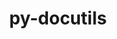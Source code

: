 ---
title: "py-docutils"
layout: cache
categories: [package, develop]
meta: {"versions": ["0.18.1", "0.19", "0.20.1"], "compilers": ["gcc@=11.1.0", "gcc@=11.3.0", "gcc@=7.3.1", "gcc@=7.5.0"], "oss": ["amzn2", "ubuntu18.04", "ubuntu20.04", "ubuntu22.04"], "platforms": ["linux"], "targets": ["aarch64", "ivybridge", "neoverse_n1", "ppc64le", "x86_64", "x86_64_v3"], "stacks": ["aws-ahug", "aws-ahug-aarch64", "aws-isc", "aws-isc-aarch64", "e4s", "e4s-power", "ml-linux-x86_64-cuda", "radiuss", "root"], "num_specs": 118, "num_specs_by_stack": {"root": 118, "aws-ahug-aarch64": 36, "aws-isc-aarch64": 18, "aws-isc": 3, "aws-ahug": 6, "radiuss": 42, "e4s-power": 6, "e4s": 5, "ml-linux-x86_64-cuda": 10}}
spec_details: [{"hash": "werrpww7xjz7f4pwjyorvccsunhhaeaf", "compiler": "gcc@=7.3.1", "versions": ["0.20.1"], "os": "amzn2", "platform": "linux", "target": "aarch64", "variants": ["build_system=python_pip"], "stacks": ["root", "aws-ahug-aarch64", "aws-isc-aarch64"], "size": "-", "tarball": "https://binaries.spack.io/develop/build_cache/linux-amzn2-aarch64/gcc-7.3.1/py-docutils-0.20.1/linux-amzn2-aarch64-gcc-7.3.1-py-docutils-0.20.1-werrpww7xjz7f4pwjyorvccsunhhaeaf.spack"}, {"hash": "kalilisspnswq6tsycp5dyhnhtjf2if6", "compiler": "gcc@=7.3.1", "versions": ["0.19"], "os": "amzn2", "platform": "linux", "target": "aarch64", "variants": ["build_system=python_pip"], "stacks": ["root", "aws-ahug-aarch64", "aws-isc-aarch64"], "size": "-", "tarball": "https://binaries.spack.io/develop/build_cache/linux-amzn2-aarch64/gcc-7.3.1/py-docutils-0.19/linux-amzn2-aarch64-gcc-7.3.1-py-docutils-0.19-kalilisspnswq6tsycp5dyhnhtjf2if6.spack"}, {"hash": "eii6oqey7aatoywe5hdxx4xvenvh3ryw", "compiler": "gcc@=7.3.1", "versions": ["0.19"], "os": "amzn2", "platform": "linux", "target": "aarch64", "variants": ["build_system=python_pip"], "stacks": ["root", "aws-ahug-aarch64", "aws-isc-aarch64"], "size": "-", "tarball": "https://binaries.spack.io/develop/build_cache/linux-amzn2-aarch64/gcc-7.3.1/py-docutils-0.19/linux-amzn2-aarch64-gcc-7.3.1-py-docutils-0.19-eii6oqey7aatoywe5hdxx4xvenvh3ryw.spack"}, {"hash": "xcdgj3dgjefeytksngvcgbaekr24sdqu", "compiler": "gcc@=7.3.1", "versions": ["0.19"], "os": "amzn2", "platform": "linux", "target": "aarch64", "variants": ["build_system=python_pip"], "stacks": ["root", "aws-ahug-aarch64", "aws-isc-aarch64"], "size": "-", "tarball": "https://binaries.spack.io/develop/build_cache/linux-amzn2-aarch64/gcc-7.3.1/py-docutils-0.19/linux-amzn2-aarch64-gcc-7.3.1-py-docutils-0.19-xcdgj3dgjefeytksngvcgbaekr24sdqu.spack"}, {"hash": "sdj342u7xj2o5u55u4hkwdbghmkv45cn", "compiler": "gcc@=7.3.1", "versions": ["0.19"], "os": "amzn2", "platform": "linux", "target": "aarch64", "variants": ["build_system=python_pip"], "stacks": ["root", "aws-ahug-aarch64", "aws-isc-aarch64"], "size": "-", "tarball": "https://binaries.spack.io/develop/build_cache/linux-amzn2-aarch64/gcc-7.3.1/py-docutils-0.19/linux-amzn2-aarch64-gcc-7.3.1-py-docutils-0.19-sdj342u7xj2o5u55u4hkwdbghmkv45cn.spack"}, {"hash": "ld2vkpqiseyiydpaxltfmnw4s4eg7m6j", "compiler": "gcc@=7.3.1", "versions": ["0.19"], "os": "amzn2", "platform": "linux", "target": "aarch64", "variants": ["build_system=python_pip"], "stacks": ["root", "aws-ahug-aarch64", "aws-isc-aarch64"], "size": "-", "tarball": "https://binaries.spack.io/develop/build_cache/linux-amzn2-aarch64/gcc-7.3.1/py-docutils-0.19/linux-amzn2-aarch64-gcc-7.3.1-py-docutils-0.19-ld2vkpqiseyiydpaxltfmnw4s4eg7m6j.spack"}, {"hash": "jchhlkpwfx5vy6x76cmmjp4rrotqfrh6", "compiler": "gcc@=7.3.1", "versions": ["0.19"], "os": "amzn2", "platform": "linux", "target": "aarch64", "variants": ["build_system=python_pip"], "stacks": ["root", "aws-ahug-aarch64", "aws-isc-aarch64"], "size": "-", "tarball": "https://binaries.spack.io/develop/build_cache/linux-amzn2-aarch64/gcc-7.3.1/py-docutils-0.19/linux-amzn2-aarch64-gcc-7.3.1-py-docutils-0.19-jchhlkpwfx5vy6x76cmmjp4rrotqfrh6.spack"}, {"hash": "lwukdbukgzu62mgk4y2aychhivlu4iih", "compiler": "gcc@=7.3.1", "versions": ["0.19"], "os": "amzn2", "platform": "linux", "target": "aarch64", "variants": ["build_system=python_pip"], "stacks": ["root", "aws-ahug-aarch64", "aws-isc-aarch64"], "size": "-", "tarball": "https://binaries.spack.io/develop/build_cache/linux-amzn2-aarch64/gcc-7.3.1/py-docutils-0.19/linux-amzn2-aarch64-gcc-7.3.1-py-docutils-0.19-lwukdbukgzu62mgk4y2aychhivlu4iih.spack"}, {"hash": "tkmcjn57c2i3wfqgxnili2262anqpbad", "compiler": "gcc@=7.3.1", "versions": ["0.20.1"], "os": "amzn2", "platform": "linux", "target": "aarch64", "variants": ["build_system=python_pip"], "stacks": ["root", "aws-isc-aarch64"], "size": "-", "tarball": "https://binaries.spack.io/develop/build_cache/linux-amzn2-aarch64/gcc-7.3.1/py-docutils-0.20.1/linux-amzn2-aarch64-gcc-7.3.1-py-docutils-0.20.1-tkmcjn57c2i3wfqgxnili2262anqpbad.spack"}, {"hash": "zpysnqougu4xua23x6pojkvqpsxsnyo6", "compiler": "gcc@=7.3.1", "versions": ["0.20.1"], "os": "amzn2", "platform": "linux", "target": "aarch64", "variants": ["build_system=python_pip"], "stacks": ["root", "aws-ahug-aarch64"], "size": "-", "tarball": "https://binaries.spack.io/develop/build_cache/linux-amzn2-aarch64/gcc-7.3.1/py-docutils-0.20.1/linux-amzn2-aarch64-gcc-7.3.1-py-docutils-0.20.1-zpysnqougu4xua23x6pojkvqpsxsnyo6.spack"}, {"hash": "bs2lj3ci6u2526lr3p5qjri7ei37hcer", "compiler": "gcc@=7.3.1", "versions": ["0.19"], "os": "amzn2", "platform": "linux", "target": "aarch64", "variants": ["build_system=python_pip"], "stacks": ["root", "aws-ahug-aarch64"], "size": "-", "tarball": "https://binaries.spack.io/develop/build_cache/linux-amzn2-aarch64/gcc-7.3.1/py-docutils-0.19/linux-amzn2-aarch64-gcc-7.3.1-py-docutils-0.19-bs2lj3ci6u2526lr3p5qjri7ei37hcer.spack"}, {"hash": "ytrltvtznuu35upmigwsstwlalqclys7", "compiler": "gcc@=7.3.1", "versions": ["0.19"], "os": "amzn2", "platform": "linux", "target": "aarch64", "variants": ["build_system=python_pip"], "stacks": ["root", "aws-ahug-aarch64"], "size": "-", "tarball": "https://binaries.spack.io/develop/build_cache/linux-amzn2-aarch64/gcc-7.3.1/py-docutils-0.19/linux-amzn2-aarch64-gcc-7.3.1-py-docutils-0.19-ytrltvtznuu35upmigwsstwlalqclys7.spack"}, {"hash": "tv5jzkhboqizaw35xjebgl7karzflzuz", "compiler": "gcc@=7.3.1", "versions": ["0.19"], "os": "amzn2", "platform": "linux", "target": "aarch64", "variants": ["build_system=python_pip"], "stacks": ["root", "aws-ahug-aarch64"], "size": "-", "tarball": "https://binaries.spack.io/develop/build_cache/linux-amzn2-aarch64/gcc-7.3.1/py-docutils-0.19/linux-amzn2-aarch64-gcc-7.3.1-py-docutils-0.19-tv5jzkhboqizaw35xjebgl7karzflzuz.spack"}, {"hash": "rc4ofxzspqk5kbrwhtjhddg7vfl3rb6z", "compiler": "gcc@=7.3.1", "versions": ["0.19"], "os": "amzn2", "platform": "linux", "target": "aarch64", "variants": ["build_system=python_pip"], "stacks": ["root", "aws-ahug-aarch64"], "size": "-", "tarball": "https://binaries.spack.io/develop/build_cache/linux-amzn2-aarch64/gcc-7.3.1/py-docutils-0.19/linux-amzn2-aarch64-gcc-7.3.1-py-docutils-0.19-rc4ofxzspqk5kbrwhtjhddg7vfl3rb6z.spack"}, {"hash": "2dhhudnuq4rg6q7vo7b5yaagrmz4amxx", "compiler": "gcc@=7.3.1", "versions": ["0.19"], "os": "amzn2", "platform": "linux", "target": "aarch64", "variants": ["build_system=python_pip"], "stacks": ["root", "aws-ahug-aarch64"], "size": "-", "tarball": "https://binaries.spack.io/develop/build_cache/linux-amzn2-aarch64/gcc-7.3.1/py-docutils-0.19/linux-amzn2-aarch64-gcc-7.3.1-py-docutils-0.19-2dhhudnuq4rg6q7vo7b5yaagrmz4amxx.spack"}, {"hash": "lbvhc45mw3nnu4ayjxbnxdprqj5fzmow", "compiler": "gcc@=7.3.1", "versions": ["0.19"], "os": "amzn2", "platform": "linux", "target": "aarch64", "variants": ["build_system=python_pip"], "stacks": ["root", "aws-ahug-aarch64"], "size": "-", "tarball": "https://binaries.spack.io/develop/build_cache/linux-amzn2-aarch64/gcc-7.3.1/py-docutils-0.19/linux-amzn2-aarch64-gcc-7.3.1-py-docutils-0.19-lbvhc45mw3nnu4ayjxbnxdprqj5fzmow.spack"}, {"hash": "f5va2nmffmy3qhxu2k3324oj6fo5tkp4", "compiler": "gcc@=7.3.1", "versions": ["0.19"], "os": "amzn2", "platform": "linux", "target": "aarch64", "variants": ["build_system=python_pip"], "stacks": ["root", "aws-ahug-aarch64"], "size": "-", "tarball": "https://binaries.spack.io/develop/build_cache/linux-amzn2-aarch64/gcc-7.3.1/py-docutils-0.19/linux-amzn2-aarch64-gcc-7.3.1-py-docutils-0.19-f5va2nmffmy3qhxu2k3324oj6fo5tkp4.spack"}, {"hash": "b3bzeag4bpmblj4qm4wgh2pmlmhmimf5", "compiler": "gcc@=7.3.1", "versions": ["0.19"], "os": "amzn2", "platform": "linux", "target": "aarch64", "variants": ["build_system=python_pip"], "stacks": ["root", "aws-ahug-aarch64"], "size": "-", "tarball": "https://binaries.spack.io/develop/build_cache/linux-amzn2-aarch64/gcc-7.3.1/py-docutils-0.19/linux-amzn2-aarch64-gcc-7.3.1-py-docutils-0.19-b3bzeag4bpmblj4qm4wgh2pmlmhmimf5.spack"}, {"hash": "2f2gv25nu5lzt6yunczsn66exndhkcxo", "compiler": "gcc@=7.3.1", "versions": ["0.20.1"], "os": "amzn2", "platform": "linux", "target": "aarch64", "variants": ["build_system=python_pip"], "stacks": ["root", "aws-ahug-aarch64"], "size": "-", "tarball": "https://binaries.spack.io/develop/build_cache/linux-amzn2-aarch64/gcc-7.3.1/py-docutils-0.20.1/linux-amzn2-aarch64-gcc-7.3.1-py-docutils-0.20.1-2f2gv25nu5lzt6yunczsn66exndhkcxo.spack"}, {"hash": "hqug5tsrqanbw2kcqguhenn4yg3q5aqb", "compiler": "gcc@=7.3.1", "versions": ["0.19"], "os": "amzn2", "platform": "linux", "target": "ivybridge", "variants": ["build_system=python_pip"], "stacks": ["root"], "size": "-", "tarball": "https://binaries.spack.io/develop/build_cache/linux-amzn2-ivybridge/gcc-7.3.1/py-docutils-0.19/linux-amzn2-ivybridge-gcc-7.3.1-py-docutils-0.19-hqug5tsrqanbw2kcqguhenn4yg3q5aqb.spack"}, {"hash": "7yic2grqt2ukbtk2qgls3q4xrhkn5vu4", "compiler": "gcc@=7.3.1", "versions": ["0.19"], "os": "amzn2", "platform": "linux", "target": "ivybridge", "variants": ["build_system=python_pip"], "stacks": ["root"], "size": "-", "tarball": "https://binaries.spack.io/develop/build_cache/linux-amzn2-ivybridge/gcc-7.3.1/py-docutils-0.19/linux-amzn2-ivybridge-gcc-7.3.1-py-docutils-0.19-7yic2grqt2ukbtk2qgls3q4xrhkn5vu4.spack"}, {"hash": "bqs73n4kzdtiwvykauylnn55r26m6dxs", "compiler": "gcc@=7.3.1", "versions": ["0.19"], "os": "amzn2", "platform": "linux", "target": "ivybridge", "variants": ["build_system=python_pip"], "stacks": ["root"], "size": "-", "tarball": "https://binaries.spack.io/develop/build_cache/linux-amzn2-ivybridge/gcc-7.3.1/py-docutils-0.19/linux-amzn2-ivybridge-gcc-7.3.1-py-docutils-0.19-bqs73n4kzdtiwvykauylnn55r26m6dxs.spack"}, {"hash": "gj4um4uohgnweenenxyiwaxeaucp6aqg", "compiler": "gcc@=7.3.1", "versions": ["0.19"], "os": "amzn2", "platform": "linux", "target": "ivybridge", "variants": ["build_system=python_pip"], "stacks": ["root"], "size": "-", "tarball": "https://binaries.spack.io/develop/build_cache/linux-amzn2-ivybridge/gcc-7.3.1/py-docutils-0.19/linux-amzn2-ivybridge-gcc-7.3.1-py-docutils-0.19-gj4um4uohgnweenenxyiwaxeaucp6aqg.spack"}, {"hash": "qtzk47ro2xop42be4wx6o2e7lqew5pbt", "compiler": "gcc@=7.3.1", "versions": ["0.19"], "os": "amzn2", "platform": "linux", "target": "ivybridge", "variants": ["build_system=python_pip"], "stacks": ["root"], "size": "-", "tarball": "https://binaries.spack.io/develop/build_cache/linux-amzn2-ivybridge/gcc-7.3.1/py-docutils-0.19/linux-amzn2-ivybridge-gcc-7.3.1-py-docutils-0.19-qtzk47ro2xop42be4wx6o2e7lqew5pbt.spack"}, {"hash": "wp47pyg774hqvj6nwrx6enyai4ne4n4d", "compiler": "gcc@=7.3.1", "versions": ["0.20.1"], "os": "amzn2", "platform": "linux", "target": "neoverse_n1", "variants": ["build_system=python_pip"], "stacks": ["root", "aws-ahug-aarch64", "aws-isc-aarch64"], "size": "-", "tarball": "https://binaries.spack.io/develop/build_cache/linux-amzn2-neoverse_n1/gcc-7.3.1/py-docutils-0.20.1/linux-amzn2-neoverse_n1-gcc-7.3.1-py-docutils-0.20.1-wp47pyg774hqvj6nwrx6enyai4ne4n4d.spack"}, {"hash": "7kvyxwivtmeuietxxsg3axkrsbmmimmy", "compiler": "gcc@=7.3.1", "versions": ["0.19"], "os": "amzn2", "platform": "linux", "target": "neoverse_n1", "variants": ["build_system=python_pip"], "stacks": ["root", "aws-ahug-aarch64", "aws-isc-aarch64"], "size": "-", "tarball": "https://binaries.spack.io/develop/build_cache/linux-amzn2-neoverse_n1/gcc-7.3.1/py-docutils-0.19/linux-amzn2-neoverse_n1-gcc-7.3.1-py-docutils-0.19-7kvyxwivtmeuietxxsg3axkrsbmmimmy.spack"}, {"hash": "luitxmfyyyckz672c2i6w2bd4fciuuxs", "compiler": "gcc@=7.3.1", "versions": ["0.19"], "os": "amzn2", "platform": "linux", "target": "neoverse_n1", "variants": ["build_system=python_pip"], "stacks": ["root", "aws-ahug-aarch64", "aws-isc-aarch64"], "size": "-", "tarball": "https://binaries.spack.io/develop/build_cache/linux-amzn2-neoverse_n1/gcc-7.3.1/py-docutils-0.19/linux-amzn2-neoverse_n1-gcc-7.3.1-py-docutils-0.19-luitxmfyyyckz672c2i6w2bd4fciuuxs.spack"}, {"hash": "5oicgyjy2kye2gdzisyaczzqonom5fkv", "compiler": "gcc@=7.3.1", "versions": ["0.19"], "os": "amzn2", "platform": "linux", "target": "neoverse_n1", "variants": ["build_system=python_pip"], "stacks": ["root", "aws-ahug-aarch64", "aws-isc-aarch64"], "size": "-", "tarball": "https://binaries.spack.io/develop/build_cache/linux-amzn2-neoverse_n1/gcc-7.3.1/py-docutils-0.19/linux-amzn2-neoverse_n1-gcc-7.3.1-py-docutils-0.19-5oicgyjy2kye2gdzisyaczzqonom5fkv.spack"}, {"hash": "cq4uruyhxirxaro2bj3kexmrhdw3qejs", "compiler": "gcc@=7.3.1", "versions": ["0.19"], "os": "amzn2", "platform": "linux", "target": "neoverse_n1", "variants": ["build_system=python_pip"], "stacks": ["root", "aws-ahug-aarch64", "aws-isc-aarch64"], "size": "-", "tarball": "https://binaries.spack.io/develop/build_cache/linux-amzn2-neoverse_n1/gcc-7.3.1/py-docutils-0.19/linux-amzn2-neoverse_n1-gcc-7.3.1-py-docutils-0.19-cq4uruyhxirxaro2bj3kexmrhdw3qejs.spack"}, {"hash": "ri7ejsjmfd633vge26sqbnjcwmbh7jnl", "compiler": "gcc@=7.3.1", "versions": ["0.19"], "os": "amzn2", "platform": "linux", "target": "neoverse_n1", "variants": ["build_system=python_pip"], "stacks": ["root", "aws-ahug-aarch64", "aws-isc-aarch64"], "size": "-", "tarball": "https://binaries.spack.io/develop/build_cache/linux-amzn2-neoverse_n1/gcc-7.3.1/py-docutils-0.19/linux-amzn2-neoverse_n1-gcc-7.3.1-py-docutils-0.19-ri7ejsjmfd633vge26sqbnjcwmbh7jnl.spack"}, {"hash": "6t3bpsjtfmkma6toihf42qmemlaxoxld", "compiler": "gcc@=7.3.1", "versions": ["0.19"], "os": "amzn2", "platform": "linux", "target": "neoverse_n1", "variants": ["build_system=python_pip"], "stacks": ["root", "aws-ahug-aarch64", "aws-isc-aarch64"], "size": "-", "tarball": "https://binaries.spack.io/develop/build_cache/linux-amzn2-neoverse_n1/gcc-7.3.1/py-docutils-0.19/linux-amzn2-neoverse_n1-gcc-7.3.1-py-docutils-0.19-6t3bpsjtfmkma6toihf42qmemlaxoxld.spack"}, {"hash": "gfd5o74j236y5hddow3nvlfxzedylfma", "compiler": "gcc@=7.3.1", "versions": ["0.19"], "os": "amzn2", "platform": "linux", "target": "neoverse_n1", "variants": ["build_system=python_pip"], "stacks": ["root", "aws-ahug-aarch64", "aws-isc-aarch64"], "size": "-", "tarball": "https://binaries.spack.io/develop/build_cache/linux-amzn2-neoverse_n1/gcc-7.3.1/py-docutils-0.19/linux-amzn2-neoverse_n1-gcc-7.3.1-py-docutils-0.19-gfd5o74j236y5hddow3nvlfxzedylfma.spack"}, {"hash": "p4lbpl7gf566uq7ecvtbhjkaaocpzwtt", "compiler": "gcc@=7.3.1", "versions": ["0.20.1"], "os": "amzn2", "platform": "linux", "target": "neoverse_n1", "variants": ["build_system=python_pip"], "stacks": ["root", "aws-isc-aarch64"], "size": "-", "tarball": "https://binaries.spack.io/develop/build_cache/linux-amzn2-neoverse_n1/gcc-7.3.1/py-docutils-0.20.1/linux-amzn2-neoverse_n1-gcc-7.3.1-py-docutils-0.20.1-p4lbpl7gf566uq7ecvtbhjkaaocpzwtt.spack"}, {"hash": "zpahnb6ppakodux3p77whbuiw5yqoqz5", "compiler": "gcc@=7.3.1", "versions": ["0.19"], "os": "amzn2", "platform": "linux", "target": "neoverse_n1", "variants": ["build_system=python_pip"], "stacks": ["root", "aws-ahug-aarch64"], "size": "-", "tarball": "https://binaries.spack.io/develop/build_cache/linux-amzn2-neoverse_n1/gcc-7.3.1/py-docutils-0.19/linux-amzn2-neoverse_n1-gcc-7.3.1-py-docutils-0.19-zpahnb6ppakodux3p77whbuiw5yqoqz5.spack"}, {"hash": "ubgbdgabdw6wkmsn6cofyuwvu2mynccg", "compiler": "gcc@=7.3.1", "versions": ["0.19"], "os": "amzn2", "platform": "linux", "target": "neoverse_n1", "variants": ["build_system=python_pip"], "stacks": ["root", "aws-ahug-aarch64"], "size": "-", "tarball": "https://binaries.spack.io/develop/build_cache/linux-amzn2-neoverse_n1/gcc-7.3.1/py-docutils-0.19/linux-amzn2-neoverse_n1-gcc-7.3.1-py-docutils-0.19-ubgbdgabdw6wkmsn6cofyuwvu2mynccg.spack"}, {"hash": "nv5pcnhnsurthjgatxk4xngxkljtpuz5", "compiler": "gcc@=7.3.1", "versions": ["0.19"], "os": "amzn2", "platform": "linux", "target": "neoverse_n1", "variants": ["build_system=python_pip"], "stacks": ["root", "aws-ahug-aarch64"], "size": "-", "tarball": "https://binaries.spack.io/develop/build_cache/linux-amzn2-neoverse_n1/gcc-7.3.1/py-docutils-0.19/linux-amzn2-neoverse_n1-gcc-7.3.1-py-docutils-0.19-nv5pcnhnsurthjgatxk4xngxkljtpuz5.spack"}, {"hash": "4zxltqnvv5k74qq4zbyjfoh7aree4k2r", "compiler": "gcc@=7.3.1", "versions": ["0.19"], "os": "amzn2", "platform": "linux", "target": "neoverse_n1", "variants": ["build_system=python_pip"], "stacks": ["root", "aws-ahug-aarch64"], "size": "-", "tarball": "https://binaries.spack.io/develop/build_cache/linux-amzn2-neoverse_n1/gcc-7.3.1/py-docutils-0.19/linux-amzn2-neoverse_n1-gcc-7.3.1-py-docutils-0.19-4zxltqnvv5k74qq4zbyjfoh7aree4k2r.spack"}, {"hash": "xfy3t6sqsy4rwfj3tbbkltt6bo55eq7a", "compiler": "gcc@=7.3.1", "versions": ["0.19"], "os": "amzn2", "platform": "linux", "target": "neoverse_n1", "variants": ["build_system=python_pip"], "stacks": ["root", "aws-ahug-aarch64"], "size": "-", "tarball": "https://binaries.spack.io/develop/build_cache/linux-amzn2-neoverse_n1/gcc-7.3.1/py-docutils-0.19/linux-amzn2-neoverse_n1-gcc-7.3.1-py-docutils-0.19-xfy3t6sqsy4rwfj3tbbkltt6bo55eq7a.spack"}, {"hash": "5reaw2tt5vlp76bu43cd73tbftjf3q4c", "compiler": "gcc@=7.3.1", "versions": ["0.20.1"], "os": "amzn2", "platform": "linux", "target": "neoverse_n1", "variants": ["build_system=python_pip"], "stacks": ["root", "aws-ahug-aarch64"], "size": "-", "tarball": "https://binaries.spack.io/develop/build_cache/linux-amzn2-neoverse_n1/gcc-7.3.1/py-docutils-0.20.1/linux-amzn2-neoverse_n1-gcc-7.3.1-py-docutils-0.20.1-5reaw2tt5vlp76bu43cd73tbftjf3q4c.spack"}, {"hash": "vzjxipjg5rruabtqn3sgoutmuvufrgqb", "compiler": "gcc@=7.3.1", "versions": ["0.19"], "os": "amzn2", "platform": "linux", "target": "neoverse_n1", "variants": ["build_system=python_pip"], "stacks": ["root", "aws-ahug-aarch64"], "size": "-", "tarball": "https://binaries.spack.io/develop/build_cache/linux-amzn2-neoverse_n1/gcc-7.3.1/py-docutils-0.19/linux-amzn2-neoverse_n1-gcc-7.3.1-py-docutils-0.19-vzjxipjg5rruabtqn3sgoutmuvufrgqb.spack"}, {"hash": "coei6knnd66k6s4dmlxi4luhl7pmav2w", "compiler": "gcc@=7.3.1", "versions": ["0.19"], "os": "amzn2", "platform": "linux", "target": "neoverse_n1", "variants": ["build_system=python_pip"], "stacks": ["root", "aws-ahug-aarch64"], "size": "-", "tarball": "https://binaries.spack.io/develop/build_cache/linux-amzn2-neoverse_n1/gcc-7.3.1/py-docutils-0.19/linux-amzn2-neoverse_n1-gcc-7.3.1-py-docutils-0.19-coei6knnd66k6s4dmlxi4luhl7pmav2w.spack"}, {"hash": "i4wj6lnu5i2p743oik4banpf743oy62f", "compiler": "gcc@=7.3.1", "versions": ["0.19"], "os": "amzn2", "platform": "linux", "target": "neoverse_n1", "variants": ["build_system=python_pip"], "stacks": ["root", "aws-ahug-aarch64"], "size": "-", "tarball": "https://binaries.spack.io/develop/build_cache/linux-amzn2-neoverse_n1/gcc-7.3.1/py-docutils-0.19/linux-amzn2-neoverse_n1-gcc-7.3.1-py-docutils-0.19-i4wj6lnu5i2p743oik4banpf743oy62f.spack"}, {"hash": "mdnf7op5heohibrgkktankiatydypou2", "compiler": "gcc@=7.3.1", "versions": ["0.20.1"], "os": "amzn2", "platform": "linux", "target": "neoverse_n1", "variants": ["build_system=python_pip"], "stacks": ["root", "aws-ahug-aarch64"], "size": "-", "tarball": "https://binaries.spack.io/develop/build_cache/linux-amzn2-neoverse_n1/gcc-7.3.1/py-docutils-0.20.1/linux-amzn2-neoverse_n1-gcc-7.3.1-py-docutils-0.20.1-mdnf7op5heohibrgkktankiatydypou2.spack"}, {"hash": "cjon4nhqxmvfwvz2nnou4f7xetobblmy", "compiler": "gcc@=7.3.1", "versions": ["0.20.1"], "os": "amzn2", "platform": "linux", "target": "x86_64_v3", "variants": ["build_system=python_pip"], "stacks": ["root", "aws-isc", "aws-ahug"], "size": "-", "tarball": "https://binaries.spack.io/develop/build_cache/linux-amzn2-x86_64_v3/gcc-7.3.1/py-docutils-0.20.1/linux-amzn2-x86_64_v3-gcc-7.3.1-py-docutils-0.20.1-cjon4nhqxmvfwvz2nnou4f7xetobblmy.spack"}, {"hash": "j3yztim3jd6in7bs7ucsi7m7iozlxvzf", "compiler": "gcc@=7.3.1", "versions": ["0.19"], "os": "amzn2", "platform": "linux", "target": "x86_64_v3", "variants": ["build_system=python_pip"], "stacks": ["root", "aws-isc", "aws-ahug"], "size": "-", "tarball": "https://binaries.spack.io/develop/build_cache/linux-amzn2-x86_64_v3/gcc-7.3.1/py-docutils-0.19/linux-amzn2-x86_64_v3-gcc-7.3.1-py-docutils-0.19-j3yztim3jd6in7bs7ucsi7m7iozlxvzf.spack"}, {"hash": "6tg6dnyl3tjde5jpabcotrphpvdriwhe", "compiler": "gcc@=7.3.1", "versions": ["0.20.1"], "os": "amzn2", "platform": "linux", "target": "x86_64_v3", "variants": ["build_system=python_pip"], "stacks": ["root", "aws-isc"], "size": "-", "tarball": "https://binaries.spack.io/develop/build_cache/linux-amzn2-x86_64_v3/gcc-7.3.1/py-docutils-0.20.1/linux-amzn2-x86_64_v3-gcc-7.3.1-py-docutils-0.20.1-6tg6dnyl3tjde5jpabcotrphpvdriwhe.spack"}, {"hash": "zwxnfcvvcs4lbxt3kcvoomykds2ula4f", "compiler": "gcc@=7.3.1", "versions": ["0.19"], "os": "amzn2", "platform": "linux", "target": "x86_64_v3", "variants": ["build_system=python_pip"], "stacks": ["root", "aws-ahug"], "size": "-", "tarball": "https://binaries.spack.io/develop/build_cache/linux-amzn2-x86_64_v3/gcc-7.3.1/py-docutils-0.19/linux-amzn2-x86_64_v3-gcc-7.3.1-py-docutils-0.19-zwxnfcvvcs4lbxt3kcvoomykds2ula4f.spack"}, {"hash": "6mdiiazllonahgf6k7baffwegqc3bydw", "compiler": "gcc@=7.3.1", "versions": ["0.20.1"], "os": "amzn2", "platform": "linux", "target": "x86_64_v3", "variants": ["build_system=python_pip"], "stacks": ["root", "aws-ahug"], "size": "-", "tarball": "https://binaries.spack.io/develop/build_cache/linux-amzn2-x86_64_v3/gcc-7.3.1/py-docutils-0.20.1/linux-amzn2-x86_64_v3-gcc-7.3.1-py-docutils-0.20.1-6mdiiazllonahgf6k7baffwegqc3bydw.spack"}, {"hash": "ca3dholiv2tmtgtvkads5z6vkqujkndb", "compiler": "gcc@=7.3.1", "versions": ["0.19"], "os": "amzn2", "platform": "linux", "target": "x86_64_v3", "variants": ["build_system=python_pip"], "stacks": ["root", "aws-ahug"], "size": "-", "tarball": "https://binaries.spack.io/develop/build_cache/linux-amzn2-x86_64_v3/gcc-7.3.1/py-docutils-0.19/linux-amzn2-x86_64_v3-gcc-7.3.1-py-docutils-0.19-ca3dholiv2tmtgtvkads5z6vkqujkndb.spack"}, {"hash": "4x2nr6gfyrqa7k6grpqg25t3zragbq6l", "compiler": "gcc@=7.3.1", "versions": ["0.20.1"], "os": "amzn2", "platform": "linux", "target": "x86_64_v3", "variants": ["build_system=python_pip"], "stacks": ["root", "aws-ahug"], "size": "-", "tarball": "https://binaries.spack.io/develop/build_cache/linux-amzn2-x86_64_v3/gcc-7.3.1/py-docutils-0.20.1/linux-amzn2-x86_64_v3-gcc-7.3.1-py-docutils-0.20.1-4x2nr6gfyrqa7k6grpqg25t3zragbq6l.spack"}, {"hash": "4hpqdwtrfeme7civpzyreudhodovvgrv", "compiler": "gcc@=7.3.1", "versions": ["0.19"], "os": "amzn2", "platform": "linux", "target": "x86_64_v3", "variants": ["build_system=python_pip"], "stacks": ["root"], "size": "-", "tarball": "https://binaries.spack.io/develop/build_cache/linux-amzn2-x86_64_v3/gcc-7.3.1/py-docutils-0.19/linux-amzn2-x86_64_v3-gcc-7.3.1-py-docutils-0.19-4hpqdwtrfeme7civpzyreudhodovvgrv.spack"}, {"hash": "x2epk4tbxwfdx4glo6ltpwgvnpb3eida", "compiler": "gcc@=7.3.1", "versions": ["0.19"], "os": "amzn2", "platform": "linux", "target": "x86_64_v3", "variants": ["build_system=python_pip"], "stacks": ["root"], "size": "-", "tarball": "https://binaries.spack.io/develop/build_cache/linux-amzn2-x86_64_v3/gcc-7.3.1/py-docutils-0.19/linux-amzn2-x86_64_v3-gcc-7.3.1-py-docutils-0.19-x2epk4tbxwfdx4glo6ltpwgvnpb3eida.spack"}, {"hash": "zmmmfj6q3zuz6pnkp2h6kw4tz4gtkujq", "compiler": "gcc@=7.3.1", "versions": ["0.19"], "os": "amzn2", "platform": "linux", "target": "x86_64_v3", "variants": [], "stacks": ["root"], "size": "-", "tarball": "https://binaries.spack.io/develop/build_cache/linux-amzn2-x86_64_v3/gcc-7.3.1/py-docutils-0.19/linux-amzn2-x86_64_v3-gcc-7.3.1-py-docutils-0.19-zmmmfj6q3zuz6pnkp2h6kw4tz4gtkujq.spack"}, {"hash": "last2kxv3cf2dmtky2bw7xnxn2rmv4e3", "compiler": "gcc@=7.3.1", "versions": ["0.19"], "os": "amzn2", "platform": "linux", "target": "x86_64_v3", "variants": ["build_system=python_pip"], "stacks": ["root"], "size": "-", "tarball": "https://binaries.spack.io/develop/build_cache/linux-amzn2-x86_64_v3/gcc-7.3.1/py-docutils-0.19/linux-amzn2-x86_64_v3-gcc-7.3.1-py-docutils-0.19-last2kxv3cf2dmtky2bw7xnxn2rmv4e3.spack"}, {"hash": "d7cfilpren3ilsifpcjhqketta3aixqo", "compiler": "gcc@=7.3.1", "versions": ["0.19"], "os": "amzn2", "platform": "linux", "target": "x86_64_v3", "variants": ["build_system=python_pip"], "stacks": ["root"], "size": "-", "tarball": "https://binaries.spack.io/develop/build_cache/linux-amzn2-x86_64_v3/gcc-7.3.1/py-docutils-0.19/linux-amzn2-x86_64_v3-gcc-7.3.1-py-docutils-0.19-d7cfilpren3ilsifpcjhqketta3aixqo.spack"}, {"hash": "uo22agsm3auwgd5cwqrhit4vggrzclb4", "compiler": "gcc@=7.5.0", "versions": ["0.19"], "os": "ubuntu18.04", "platform": "linux", "target": "x86_64", "variants": ["build_system=python_pip"], "stacks": ["root", "radiuss"], "size": "-", "tarball": "https://binaries.spack.io/develop/build_cache/linux-ubuntu18.04-x86_64/gcc-7.5.0/py-docutils-0.19/linux-ubuntu18.04-x86_64-gcc-7.5.0-py-docutils-0.19-uo22agsm3auwgd5cwqrhit4vggrzclb4.spack"}, {"hash": "ls6h2n6hoxslph2fa55ygrvvdycpqsjk", "compiler": "gcc@=7.5.0", "versions": ["0.18.1"], "os": "ubuntu18.04", "platform": "linux", "target": "x86_64", "variants": [], "stacks": ["root", "radiuss"], "size": "-", "tarball": "https://binaries.spack.io/develop/build_cache/linux-ubuntu18.04-x86_64/gcc-7.5.0/py-docutils-0.18.1/linux-ubuntu18.04-x86_64-gcc-7.5.0-py-docutils-0.18.1-ls6h2n6hoxslph2fa55ygrvvdycpqsjk.spack"}, {"hash": "pp3aignnwbk3kq7zdbt3hx7dxsgqmxnk", "compiler": "gcc@=7.5.0", "versions": ["0.19"], "os": "ubuntu18.04", "platform": "linux", "target": "x86_64", "variants": ["build_system=python_pip"], "stacks": ["root", "radiuss"], "size": "-", "tarball": "https://binaries.spack.io/develop/build_cache/linux-ubuntu18.04-x86_64/gcc-7.5.0/py-docutils-0.19/linux-ubuntu18.04-x86_64-gcc-7.5.0-py-docutils-0.19-pp3aignnwbk3kq7zdbt3hx7dxsgqmxnk.spack"}, {"hash": "lpckx5tj3o46hpgnxss2yi2yror2yh7h", "compiler": "gcc@=7.5.0", "versions": ["0.18.1"], "os": "ubuntu18.04", "platform": "linux", "target": "x86_64", "variants": [], "stacks": ["root", "radiuss"], "size": "-", "tarball": "https://binaries.spack.io/develop/build_cache/linux-ubuntu18.04-x86_64/gcc-7.5.0/py-docutils-0.18.1/linux-ubuntu18.04-x86_64-gcc-7.5.0-py-docutils-0.18.1-lpckx5tj3o46hpgnxss2yi2yror2yh7h.spack"}, {"hash": "rslalehg3r35uml57h6ohxek6l5gtncd", "compiler": "gcc@=7.5.0", "versions": ["0.18.1"], "os": "ubuntu18.04", "platform": "linux", "target": "x86_64", "variants": [], "stacks": ["root", "radiuss"], "size": "-", "tarball": "https://binaries.spack.io/develop/build_cache/linux-ubuntu18.04-x86_64/gcc-7.5.0/py-docutils-0.18.1/linux-ubuntu18.04-x86_64-gcc-7.5.0-py-docutils-0.18.1-rslalehg3r35uml57h6ohxek6l5gtncd.spack"}, {"hash": "juv473mdnswkgtz3bfymacpnthzzfmxn", "compiler": "gcc@=7.5.0", "versions": ["0.18.1"], "os": "ubuntu18.04", "platform": "linux", "target": "x86_64", "variants": [], "stacks": ["root", "radiuss"], "size": "-", "tarball": "https://binaries.spack.io/develop/build_cache/linux-ubuntu18.04-x86_64/gcc-7.5.0/py-docutils-0.18.1/linux-ubuntu18.04-x86_64-gcc-7.5.0-py-docutils-0.18.1-juv473mdnswkgtz3bfymacpnthzzfmxn.spack"}, {"hash": "zmk32eswol66qnakus5sbkhm3kyt7qvu", "compiler": "gcc@=7.5.0", "versions": ["0.18.1"], "os": "ubuntu18.04", "platform": "linux", "target": "x86_64", "variants": [], "stacks": ["root", "radiuss"], "size": "-", "tarball": "https://binaries.spack.io/develop/build_cache/linux-ubuntu18.04-x86_64/gcc-7.5.0/py-docutils-0.18.1/linux-ubuntu18.04-x86_64-gcc-7.5.0-py-docutils-0.18.1-zmk32eswol66qnakus5sbkhm3kyt7qvu.spack"}, {"hash": "zuv4lvm7g6xokzjpga5ndfaj5y27xbye", "compiler": "gcc@=7.5.0", "versions": ["0.18.1"], "os": "ubuntu18.04", "platform": "linux", "target": "x86_64", "variants": [], "stacks": ["root", "radiuss"], "size": "-", "tarball": "https://binaries.spack.io/develop/build_cache/linux-ubuntu18.04-x86_64/gcc-7.5.0/py-docutils-0.18.1/linux-ubuntu18.04-x86_64-gcc-7.5.0-py-docutils-0.18.1-zuv4lvm7g6xokzjpga5ndfaj5y27xbye.spack"}, {"hash": "qiaiim2didz2ayrmv26j5565ekhdtnta", "compiler": "gcc@=7.5.0", "versions": ["0.18.1"], "os": "ubuntu18.04", "platform": "linux", "target": "x86_64", "variants": [], "stacks": ["root", "radiuss"], "size": "-", "tarball": "https://binaries.spack.io/develop/build_cache/linux-ubuntu18.04-x86_64/gcc-7.5.0/py-docutils-0.18.1/linux-ubuntu18.04-x86_64-gcc-7.5.0-py-docutils-0.18.1-qiaiim2didz2ayrmv26j5565ekhdtnta.spack"}, {"hash": "cre4lmfcdspd3lkirh6t66fhtg2c5mgo", "compiler": "gcc@=7.5.0", "versions": ["0.18.1"], "os": "ubuntu18.04", "platform": "linux", "target": "x86_64", "variants": [], "stacks": ["root", "radiuss"], "size": "-", "tarball": "https://binaries.spack.io/develop/build_cache/linux-ubuntu18.04-x86_64/gcc-7.5.0/py-docutils-0.18.1/linux-ubuntu18.04-x86_64-gcc-7.5.0-py-docutils-0.18.1-cre4lmfcdspd3lkirh6t66fhtg2c5mgo.spack"}, {"hash": "qbgwxrsesmpuu73vioysmu44zrq4u4on", "compiler": "gcc@=7.5.0", "versions": ["0.18.1"], "os": "ubuntu18.04", "platform": "linux", "target": "x86_64", "variants": [], "stacks": ["root", "radiuss"], "size": "-", "tarball": "https://binaries.spack.io/develop/build_cache/linux-ubuntu18.04-x86_64/gcc-7.5.0/py-docutils-0.18.1/linux-ubuntu18.04-x86_64-gcc-7.5.0-py-docutils-0.18.1-qbgwxrsesmpuu73vioysmu44zrq4u4on.spack"}, {"hash": "wpsr5mzhkcklsv2et7vo6e5lmutmvxvd", "compiler": "gcc@=7.5.0", "versions": ["0.18.1"], "os": "ubuntu18.04", "platform": "linux", "target": "x86_64", "variants": [], "stacks": ["root", "radiuss"], "size": "-", "tarball": "https://binaries.spack.io/develop/build_cache/linux-ubuntu18.04-x86_64/gcc-7.5.0/py-docutils-0.18.1/linux-ubuntu18.04-x86_64-gcc-7.5.0-py-docutils-0.18.1-wpsr5mzhkcklsv2et7vo6e5lmutmvxvd.spack"}, {"hash": "rk3wcwf7cng55ht4vaqgqo6onhjl7ogk", "compiler": "gcc@=7.5.0", "versions": ["0.18.1"], "os": "ubuntu18.04", "platform": "linux", "target": "x86_64", "variants": [], "stacks": ["root", "radiuss"], "size": "-", "tarball": "https://binaries.spack.io/develop/build_cache/linux-ubuntu18.04-x86_64/gcc-7.5.0/py-docutils-0.18.1/linux-ubuntu18.04-x86_64-gcc-7.5.0-py-docutils-0.18.1-rk3wcwf7cng55ht4vaqgqo6onhjl7ogk.spack"}, {"hash": "c2d5pp3c4uighyprmtmwa6zdwwczzgn2", "compiler": "gcc@=7.5.0", "versions": ["0.18.1"], "os": "ubuntu18.04", "platform": "linux", "target": "x86_64", "variants": [], "stacks": ["root", "radiuss"], "size": "-", "tarball": "https://binaries.spack.io/develop/build_cache/linux-ubuntu18.04-x86_64/gcc-7.5.0/py-docutils-0.18.1/linux-ubuntu18.04-x86_64-gcc-7.5.0-py-docutils-0.18.1-c2d5pp3c4uighyprmtmwa6zdwwczzgn2.spack"}, {"hash": "mi3uerezlb45wyoasau6gqdwd3t5djqi", "compiler": "gcc@=7.5.0", "versions": ["0.18.1"], "os": "ubuntu18.04", "platform": "linux", "target": "x86_64", "variants": [], "stacks": ["root", "radiuss"], "size": "-", "tarball": "https://binaries.spack.io/develop/build_cache/linux-ubuntu18.04-x86_64/gcc-7.5.0/py-docutils-0.18.1/linux-ubuntu18.04-x86_64-gcc-7.5.0-py-docutils-0.18.1-mi3uerezlb45wyoasau6gqdwd3t5djqi.spack"}, {"hash": "zp6kipjb2eg5eoew456it4xkqpls46iz", "compiler": "gcc@=7.5.0", "versions": ["0.18.1"], "os": "ubuntu18.04", "platform": "linux", "target": "x86_64", "variants": [], "stacks": ["root", "radiuss"], "size": "-", "tarball": "https://binaries.spack.io/develop/build_cache/linux-ubuntu18.04-x86_64/gcc-7.5.0/py-docutils-0.18.1/linux-ubuntu18.04-x86_64-gcc-7.5.0-py-docutils-0.18.1-zp6kipjb2eg5eoew456it4xkqpls46iz.spack"}, {"hash": "zdcs6yvxyhrygwsmcyozrasfjcazi3ep", "compiler": "gcc@=7.5.0", "versions": ["0.18.1"], "os": "ubuntu18.04", "platform": "linux", "target": "x86_64", "variants": [], "stacks": ["root", "radiuss"], "size": "-", "tarball": "https://binaries.spack.io/develop/build_cache/linux-ubuntu18.04-x86_64/gcc-7.5.0/py-docutils-0.18.1/linux-ubuntu18.04-x86_64-gcc-7.5.0-py-docutils-0.18.1-zdcs6yvxyhrygwsmcyozrasfjcazi3ep.spack"}, {"hash": "hmwqwotfveika666k2moxr422aof6koa", "compiler": "gcc@=7.5.0", "versions": ["0.18.1"], "os": "ubuntu18.04", "platform": "linux", "target": "x86_64", "variants": [], "stacks": ["root", "radiuss"], "size": "-", "tarball": "https://binaries.spack.io/develop/build_cache/linux-ubuntu18.04-x86_64/gcc-7.5.0/py-docutils-0.18.1/linux-ubuntu18.04-x86_64-gcc-7.5.0-py-docutils-0.18.1-hmwqwotfveika666k2moxr422aof6koa.spack"}, {"hash": "sxiwodlsgtpofuvhv5cdakahfemdjxwk", "compiler": "gcc@=7.5.0", "versions": ["0.18.1"], "os": "ubuntu18.04", "platform": "linux", "target": "x86_64", "variants": [], "stacks": ["root", "radiuss"], "size": "-", "tarball": "https://binaries.spack.io/develop/build_cache/linux-ubuntu18.04-x86_64/gcc-7.5.0/py-docutils-0.18.1/linux-ubuntu18.04-x86_64-gcc-7.5.0-py-docutils-0.18.1-sxiwodlsgtpofuvhv5cdakahfemdjxwk.spack"}, {"hash": "ztxcyy4u2bwrek2uju2plwlkbfflim2z", "compiler": "gcc@=7.5.0", "versions": ["0.18.1"], "os": "ubuntu18.04", "platform": "linux", "target": "x86_64", "variants": [], "stacks": ["root", "radiuss"], "size": "-", "tarball": "https://binaries.spack.io/develop/build_cache/linux-ubuntu18.04-x86_64/gcc-7.5.0/py-docutils-0.18.1/linux-ubuntu18.04-x86_64-gcc-7.5.0-py-docutils-0.18.1-ztxcyy4u2bwrek2uju2plwlkbfflim2z.spack"}, {"hash": "yjgbqglmebbnf4fn5kfvmkunsfu7cyzq", "compiler": "gcc@=7.5.0", "versions": ["0.18.1"], "os": "ubuntu18.04", "platform": "linux", "target": "x86_64", "variants": [], "stacks": ["root", "radiuss"], "size": "-", "tarball": "https://binaries.spack.io/develop/build_cache/linux-ubuntu18.04-x86_64/gcc-7.5.0/py-docutils-0.18.1/linux-ubuntu18.04-x86_64-gcc-7.5.0-py-docutils-0.18.1-yjgbqglmebbnf4fn5kfvmkunsfu7cyzq.spack"}, {"hash": "3mqqx3uwtd76xn2k2bdktijliusvoyh7", "compiler": "gcc@=7.5.0", "versions": ["0.18.1"], "os": "ubuntu18.04", "platform": "linux", "target": "x86_64", "variants": [], "stacks": ["root", "radiuss"], "size": "-", "tarball": "https://binaries.spack.io/develop/build_cache/linux-ubuntu18.04-x86_64/gcc-7.5.0/py-docutils-0.18.1/linux-ubuntu18.04-x86_64-gcc-7.5.0-py-docutils-0.18.1-3mqqx3uwtd76xn2k2bdktijliusvoyh7.spack"}, {"hash": "ahfsah5uqvnzz2gdymzawsc6qytzcdsk", "compiler": "gcc@=7.5.0", "versions": ["0.19"], "os": "ubuntu18.04", "platform": "linux", "target": "x86_64", "variants": [], "stacks": ["root", "radiuss"], "size": "-", "tarball": "https://binaries.spack.io/develop/build_cache/linux-ubuntu18.04-x86_64/gcc-7.5.0/py-docutils-0.19/linux-ubuntu18.04-x86_64-gcc-7.5.0-py-docutils-0.19-ahfsah5uqvnzz2gdymzawsc6qytzcdsk.spack"}, {"hash": "odhfkm6xiqgdimpqratn3tbl4xqcuvix", "compiler": "gcc@=7.5.0", "versions": ["0.18.1"], "os": "ubuntu18.04", "platform": "linux", "target": "x86_64", "variants": [], "stacks": ["root", "radiuss"], "size": "-", "tarball": "https://binaries.spack.io/develop/build_cache/linux-ubuntu18.04-x86_64/gcc-7.5.0/py-docutils-0.18.1/linux-ubuntu18.04-x86_64-gcc-7.5.0-py-docutils-0.18.1-odhfkm6xiqgdimpqratn3tbl4xqcuvix.spack"}, {"hash": "4g57mfrkfzj5qkmnghxqkpgfdeuqguld", "compiler": "gcc@=7.5.0", "versions": ["0.18.1"], "os": "ubuntu18.04", "platform": "linux", "target": "x86_64", "variants": [], "stacks": ["root", "radiuss"], "size": "-", "tarball": "https://binaries.spack.io/develop/build_cache/linux-ubuntu18.04-x86_64/gcc-7.5.0/py-docutils-0.18.1/linux-ubuntu18.04-x86_64-gcc-7.5.0-py-docutils-0.18.1-4g57mfrkfzj5qkmnghxqkpgfdeuqguld.spack"}, {"hash": "cy6ptceyzpci6wgwy7a2zzaxzsqoosha", "compiler": "gcc@=7.5.0", "versions": ["0.18.1"], "os": "ubuntu18.04", "platform": "linux", "target": "x86_64", "variants": [], "stacks": ["root", "radiuss"], "size": "-", "tarball": "https://binaries.spack.io/develop/build_cache/linux-ubuntu18.04-x86_64/gcc-7.5.0/py-docutils-0.18.1/linux-ubuntu18.04-x86_64-gcc-7.5.0-py-docutils-0.18.1-cy6ptceyzpci6wgwy7a2zzaxzsqoosha.spack"}, {"hash": "ks5d2o74n376tt7f2utee7redt3pehcj", "compiler": "gcc@=7.5.0", "versions": ["0.18.1"], "os": "ubuntu18.04", "platform": "linux", "target": "x86_64", "variants": [], "stacks": ["root", "radiuss"], "size": "-", "tarball": "https://binaries.spack.io/develop/build_cache/linux-ubuntu18.04-x86_64/gcc-7.5.0/py-docutils-0.18.1/linux-ubuntu18.04-x86_64-gcc-7.5.0-py-docutils-0.18.1-ks5d2o74n376tt7f2utee7redt3pehcj.spack"}, {"hash": "omzou473yqe5dpyvaeh2arlrte6dlqag", "compiler": "gcc@=7.5.0", "versions": ["0.18.1"], "os": "ubuntu18.04", "platform": "linux", "target": "x86_64", "variants": [], "stacks": ["root", "radiuss"], "size": "-", "tarball": "https://binaries.spack.io/develop/build_cache/linux-ubuntu18.04-x86_64/gcc-7.5.0/py-docutils-0.18.1/linux-ubuntu18.04-x86_64-gcc-7.5.0-py-docutils-0.18.1-omzou473yqe5dpyvaeh2arlrte6dlqag.spack"}, {"hash": "zjlbospaxpcvfhkh4goygacroo345q23", "compiler": "gcc@=7.5.0", "versions": ["0.19"], "os": "ubuntu18.04", "platform": "linux", "target": "x86_64", "variants": ["build_system=python_pip"], "stacks": ["root", "radiuss"], "size": "-", "tarball": "https://binaries.spack.io/develop/build_cache/linux-ubuntu18.04-x86_64/gcc-7.5.0/py-docutils-0.19/linux-ubuntu18.04-x86_64-gcc-7.5.0-py-docutils-0.19-zjlbospaxpcvfhkh4goygacroo345q23.spack"}, {"hash": "xdmf2idg5a6tnvnt6f3ucykr6tu7zker", "compiler": "gcc@=7.5.0", "versions": ["0.18.1"], "os": "ubuntu18.04", "platform": "linux", "target": "x86_64", "variants": [], "stacks": ["root", "radiuss"], "size": "-", "tarball": "https://binaries.spack.io/develop/build_cache/linux-ubuntu18.04-x86_64/gcc-7.5.0/py-docutils-0.18.1/linux-ubuntu18.04-x86_64-gcc-7.5.0-py-docutils-0.18.1-xdmf2idg5a6tnvnt6f3ucykr6tu7zker.spack"}, {"hash": "tjbzzzhb5xlyx3uvlto3aqtqyk7kyiuv", "compiler": "gcc@=7.5.0", "versions": ["0.18.1"], "os": "ubuntu18.04", "platform": "linux", "target": "x86_64", "variants": [], "stacks": ["root", "radiuss"], "size": "-", "tarball": "https://binaries.spack.io/develop/build_cache/linux-ubuntu18.04-x86_64/gcc-7.5.0/py-docutils-0.18.1/linux-ubuntu18.04-x86_64-gcc-7.5.0-py-docutils-0.18.1-tjbzzzhb5xlyx3uvlto3aqtqyk7kyiuv.spack"}, {"hash": "zro3pc72tujiymt7ujinolg5ntgfqew2", "compiler": "gcc@=7.5.0", "versions": ["0.18.1"], "os": "ubuntu18.04", "platform": "linux", "target": "x86_64", "variants": [], "stacks": ["root", "radiuss"], "size": "-", "tarball": "https://binaries.spack.io/develop/build_cache/linux-ubuntu18.04-x86_64/gcc-7.5.0/py-docutils-0.18.1/linux-ubuntu18.04-x86_64-gcc-7.5.0-py-docutils-0.18.1-zro3pc72tujiymt7ujinolg5ntgfqew2.spack"}, {"hash": "jio7nt5czlrhtzt2ignsrea3ctefl4df", "compiler": "gcc@=7.5.0", "versions": ["0.18.1"], "os": "ubuntu18.04", "platform": "linux", "target": "x86_64", "variants": [], "stacks": ["root", "radiuss"], "size": "-", "tarball": "https://binaries.spack.io/develop/build_cache/linux-ubuntu18.04-x86_64/gcc-7.5.0/py-docutils-0.18.1/linux-ubuntu18.04-x86_64-gcc-7.5.0-py-docutils-0.18.1-jio7nt5czlrhtzt2ignsrea3ctefl4df.spack"}, {"hash": "ucpe6e62rubyq2kt6aocdu3ztnu5azgj", "compiler": "gcc@=7.5.0", "versions": ["0.19"], "os": "ubuntu18.04", "platform": "linux", "target": "x86_64_v3", "variants": ["build_system=python_pip"], "stacks": ["root", "radiuss"], "size": "-", "tarball": "https://binaries.spack.io/develop/build_cache/linux-ubuntu18.04-x86_64_v3/gcc-7.5.0/py-docutils-0.19/linux-ubuntu18.04-x86_64_v3-gcc-7.5.0-py-docutils-0.19-ucpe6e62rubyq2kt6aocdu3ztnu5azgj.spack"}, {"hash": "6tlqkjtsylxsoq7dxt3kxxnax3jcjqry", "compiler": "gcc@=7.5.0", "versions": ["0.19"], "os": "ubuntu18.04", "platform": "linux", "target": "x86_64_v3", "variants": ["build_system=python_pip"], "stacks": ["root", "radiuss"], "size": "-", "tarball": "https://binaries.spack.io/develop/build_cache/linux-ubuntu18.04-x86_64_v3/gcc-7.5.0/py-docutils-0.19/linux-ubuntu18.04-x86_64_v3-gcc-7.5.0-py-docutils-0.19-6tlqkjtsylxsoq7dxt3kxxnax3jcjqry.spack"}, {"hash": "v7vv3zjs73tw2jqk74mnvffrrkxehq6y", "compiler": "gcc@=7.5.0", "versions": ["0.20.1"], "os": "ubuntu18.04", "platform": "linux", "target": "x86_64_v3", "variants": ["build_system=python_pip"], "stacks": ["root", "radiuss"], "size": "-", "tarball": "https://binaries.spack.io/develop/build_cache/linux-ubuntu18.04-x86_64_v3/gcc-7.5.0/py-docutils-0.20.1/linux-ubuntu18.04-x86_64_v3-gcc-7.5.0-py-docutils-0.20.1-v7vv3zjs73tw2jqk74mnvffrrkxehq6y.spack"}, {"hash": "nvhx7iwl4jiujfjn6uo3pogzwoia4bds", "compiler": "gcc@=7.5.0", "versions": ["0.19"], "os": "ubuntu18.04", "platform": "linux", "target": "x86_64_v3", "variants": ["build_system=python_pip"], "stacks": ["root", "radiuss"], "size": "-", "tarball": "https://binaries.spack.io/develop/build_cache/linux-ubuntu18.04-x86_64_v3/gcc-7.5.0/py-docutils-0.19/linux-ubuntu18.04-x86_64_v3-gcc-7.5.0-py-docutils-0.19-nvhx7iwl4jiujfjn6uo3pogzwoia4bds.spack"}, {"hash": "rpzevz52vdzt2aclixhblbsn4aqb4d6w", "compiler": "gcc@=7.5.0", "versions": ["0.20.1"], "os": "ubuntu18.04", "platform": "linux", "target": "x86_64_v3", "variants": ["build_system=python_pip"], "stacks": ["root", "radiuss"], "size": "-", "tarball": "https://binaries.spack.io/develop/build_cache/linux-ubuntu18.04-x86_64_v3/gcc-7.5.0/py-docutils-0.20.1/linux-ubuntu18.04-x86_64_v3-gcc-7.5.0-py-docutils-0.20.1-rpzevz52vdzt2aclixhblbsn4aqb4d6w.spack"}, {"hash": "f4fallgkgnohs7thfd2ipl5hvbx3phei", "compiler": "gcc@=7.5.0", "versions": ["0.19"], "os": "ubuntu18.04", "platform": "linux", "target": "x86_64_v3", "variants": ["build_system=python_pip"], "stacks": ["root", "radiuss"], "size": "-", "tarball": "https://binaries.spack.io/develop/build_cache/linux-ubuntu18.04-x86_64_v3/gcc-7.5.0/py-docutils-0.19/linux-ubuntu18.04-x86_64_v3-gcc-7.5.0-py-docutils-0.19-f4fallgkgnohs7thfd2ipl5hvbx3phei.spack"}, {"hash": "xicdu5r7zq5qkkigt4hwpmjjdrfkumgy", "compiler": "gcc@=7.5.0", "versions": ["0.20.1"], "os": "ubuntu18.04", "platform": "linux", "target": "x86_64_v3", "variants": ["build_system=python_pip"], "stacks": ["root", "radiuss"], "size": "-", "tarball": "https://binaries.spack.io/develop/build_cache/linux-ubuntu18.04-x86_64_v3/gcc-7.5.0/py-docutils-0.20.1/linux-ubuntu18.04-x86_64_v3-gcc-7.5.0-py-docutils-0.20.1-xicdu5r7zq5qkkigt4hwpmjjdrfkumgy.spack"}, {"hash": "g5uyoahplqoca4slljlmonqodkjazytg", "compiler": "gcc@=7.5.0", "versions": ["0.20.1"], "os": "ubuntu18.04", "platform": "linux", "target": "x86_64_v3", "variants": ["build_system=python_pip"], "stacks": ["root", "radiuss"], "size": "-", "tarball": "https://binaries.spack.io/develop/build_cache/linux-ubuntu18.04-x86_64_v3/gcc-7.5.0/py-docutils-0.20.1/linux-ubuntu18.04-x86_64_v3-gcc-7.5.0-py-docutils-0.20.1-g5uyoahplqoca4slljlmonqodkjazytg.spack"}, {"hash": "u7sepzrbhbaiymjawvda3djb6hiebmve", "compiler": "gcc@=7.5.0", "versions": ["0.19"], "os": "ubuntu18.04", "platform": "linux", "target": "x86_64_v3", "variants": ["build_system=python_pip"], "stacks": ["root", "radiuss"], "size": "-", "tarball": "https://binaries.spack.io/develop/build_cache/linux-ubuntu18.04-x86_64_v3/gcc-7.5.0/py-docutils-0.19/linux-ubuntu18.04-x86_64_v3-gcc-7.5.0-py-docutils-0.19-u7sepzrbhbaiymjawvda3djb6hiebmve.spack"}, {"hash": "ww3gr5mexbhglbp75yek5lzf7gh2r4yi", "compiler": "gcc@=11.1.0", "versions": ["0.19"], "os": "ubuntu20.04", "platform": "linux", "target": "ppc64le", "variants": ["build_system=python_pip"], "stacks": ["root", "e4s-power"], "size": "-", "tarball": "https://binaries.spack.io/develop/build_cache/linux-ubuntu20.04-ppc64le/gcc-11.1.0/py-docutils-0.19/linux-ubuntu20.04-ppc64le-gcc-11.1.0-py-docutils-0.19-ww3gr5mexbhglbp75yek5lzf7gh2r4yi.spack"}, {"hash": "ch54pjv5qgx56klcpdhspppegurgdvxw", "compiler": "gcc@=11.1.0", "versions": ["0.20.1"], "os": "ubuntu20.04", "platform": "linux", "target": "ppc64le", "variants": ["build_system=python_pip"], "stacks": ["root", "e4s-power"], "size": "-", "tarball": "https://binaries.spack.io/develop/build_cache/linux-ubuntu20.04-ppc64le/gcc-11.1.0/py-docutils-0.20.1/linux-ubuntu20.04-ppc64le-gcc-11.1.0-py-docutils-0.20.1-ch54pjv5qgx56klcpdhspppegurgdvxw.spack"}, {"hash": "72qd5zpvublww43mg2wvbaulzipaecnf", "compiler": "gcc@=11.1.0", "versions": ["0.20.1"], "os": "ubuntu20.04", "platform": "linux", "target": "ppc64le", "variants": ["build_system=python_pip"], "stacks": ["root", "e4s-power"], "size": "-", "tarball": "https://binaries.spack.io/develop/build_cache/linux-ubuntu20.04-ppc64le/gcc-11.1.0/py-docutils-0.20.1/linux-ubuntu20.04-ppc64le-gcc-11.1.0-py-docutils-0.20.1-72qd5zpvublww43mg2wvbaulzipaecnf.spack"}, {"hash": "galwxuq56s6sjgximorlse4y2bqgopbh", "compiler": "gcc@=11.1.0", "versions": ["0.19"], "os": "ubuntu20.04", "platform": "linux", "target": "ppc64le", "variants": ["build_system=python_pip"], "stacks": ["root", "e4s-power"], "size": "-", "tarball": "https://binaries.spack.io/develop/build_cache/linux-ubuntu20.04-ppc64le/gcc-11.1.0/py-docutils-0.19/linux-ubuntu20.04-ppc64le-gcc-11.1.0-py-docutils-0.19-galwxuq56s6sjgximorlse4y2bqgopbh.spack"}, {"hash": "rkwyybirur5rhpq6xg72l4dbegob3xcv", "compiler": "gcc@=11.1.0", "versions": ["0.20.1"], "os": "ubuntu20.04", "platform": "linux", "target": "ppc64le", "variants": ["build_system=python_pip"], "stacks": ["root", "e4s-power"], "size": "-", "tarball": "https://binaries.spack.io/develop/build_cache/linux-ubuntu20.04-ppc64le/gcc-11.1.0/py-docutils-0.20.1/linux-ubuntu20.04-ppc64le-gcc-11.1.0-py-docutils-0.20.1-rkwyybirur5rhpq6xg72l4dbegob3xcv.spack"}, {"hash": "de6rv2az7zsp2ivfays7d243ejajdly6", "compiler": "gcc@=11.1.0", "versions": ["0.20.1"], "os": "ubuntu20.04", "platform": "linux", "target": "ppc64le", "variants": ["build_system=python_pip"], "stacks": ["root", "e4s-power"], "size": "-", "tarball": "https://binaries.spack.io/develop/build_cache/linux-ubuntu20.04-ppc64le/gcc-11.1.0/py-docutils-0.20.1/linux-ubuntu20.04-ppc64le-gcc-11.1.0-py-docutils-0.20.1-de6rv2az7zsp2ivfays7d243ejajdly6.spack"}, {"hash": "a6tfxdd7dgsdiv33phccdetun62brqa5", "compiler": "gcc@=11.1.0", "versions": ["0.20.1"], "os": "ubuntu20.04", "platform": "linux", "target": "x86_64_v3", "variants": ["build_system=python_pip"], "stacks": ["root", "e4s"], "size": "-", "tarball": "https://binaries.spack.io/develop/build_cache/linux-ubuntu20.04-x86_64_v3/gcc-11.1.0/py-docutils-0.20.1/linux-ubuntu20.04-x86_64_v3-gcc-11.1.0-py-docutils-0.20.1-a6tfxdd7dgsdiv33phccdetun62brqa5.spack"}, {"hash": "qgh6533xvwbg3kapyrltxzdh5eyhhedc", "compiler": "gcc@=11.1.0", "versions": ["0.20.1"], "os": "ubuntu20.04", "platform": "linux", "target": "x86_64_v3", "variants": ["build_system=python_pip"], "stacks": ["root", "e4s"], "size": "-", "tarball": "https://binaries.spack.io/develop/build_cache/linux-ubuntu20.04-x86_64_v3/gcc-11.1.0/py-docutils-0.20.1/linux-ubuntu20.04-x86_64_v3-gcc-11.1.0-py-docutils-0.20.1-qgh6533xvwbg3kapyrltxzdh5eyhhedc.spack"}, {"hash": "ene4scysiscytl226e4tntwgadqrz4zm", "compiler": "gcc@=11.1.0", "versions": ["0.19"], "os": "ubuntu20.04", "platform": "linux", "target": "x86_64_v3", "variants": ["build_system=python_pip"], "stacks": ["root", "e4s"], "size": "-", "tarball": "https://binaries.spack.io/develop/build_cache/linux-ubuntu20.04-x86_64_v3/gcc-11.1.0/py-docutils-0.19/linux-ubuntu20.04-x86_64_v3-gcc-11.1.0-py-docutils-0.19-ene4scysiscytl226e4tntwgadqrz4zm.spack"}, {"hash": "xqyu53w6q7xflgngtld2uw26g42gsvlk", "compiler": "gcc@=11.1.0", "versions": ["0.20.1"], "os": "ubuntu20.04", "platform": "linux", "target": "x86_64_v3", "variants": ["build_system=python_pip"], "stacks": ["root", "e4s"], "size": "-", "tarball": "https://binaries.spack.io/develop/build_cache/linux-ubuntu20.04-x86_64_v3/gcc-11.1.0/py-docutils-0.20.1/linux-ubuntu20.04-x86_64_v3-gcc-11.1.0-py-docutils-0.20.1-xqyu53w6q7xflgngtld2uw26g42gsvlk.spack"}, {"hash": "cdyasqfzieaeag4b4ks367rx7yg4xxkv", "compiler": "gcc@=11.1.0", "versions": ["0.19"], "os": "ubuntu20.04", "platform": "linux", "target": "x86_64_v3", "variants": ["build_system=python_pip"], "stacks": ["root", "e4s"], "size": "-", "tarball": "https://binaries.spack.io/develop/build_cache/linux-ubuntu20.04-x86_64_v3/gcc-11.1.0/py-docutils-0.19/linux-ubuntu20.04-x86_64_v3-gcc-11.1.0-py-docutils-0.19-cdyasqfzieaeag4b4ks367rx7yg4xxkv.spack"}, {"hash": "t6bbi6j6u7qkbzy6ref77aowsbnakeyf", "compiler": "gcc@=11.3.0", "versions": ["0.19"], "os": "ubuntu22.04", "platform": "linux", "target": "x86_64_v3", "variants": ["build_system=python_pip"], "stacks": ["root", "ml-linux-x86_64-cuda"], "size": "-", "tarball": "https://binaries.spack.io/develop/build_cache/linux-ubuntu22.04-x86_64_v3/gcc-11.3.0/py-docutils-0.19/linux-ubuntu22.04-x86_64_v3-gcc-11.3.0-py-docutils-0.19-t6bbi6j6u7qkbzy6ref77aowsbnakeyf.spack"}, {"hash": "ci2v7yg7ucwat44zkkcfqifeh7z5jvvq", "compiler": "gcc@=11.3.0", "versions": ["0.19"], "os": "ubuntu22.04", "platform": "linux", "target": "x86_64_v3", "variants": ["build_system=python_pip"], "stacks": ["root", "ml-linux-x86_64-cuda"], "size": "-", "tarball": "https://binaries.spack.io/develop/build_cache/linux-ubuntu22.04-x86_64_v3/gcc-11.3.0/py-docutils-0.19/linux-ubuntu22.04-x86_64_v3-gcc-11.3.0-py-docutils-0.19-ci2v7yg7ucwat44zkkcfqifeh7z5jvvq.spack"}, {"hash": "zo7nkwhwwod5sy5a7wf2klp6f75vm4cu", "compiler": "gcc@=11.3.0", "versions": ["0.19"], "os": "ubuntu22.04", "platform": "linux", "target": "x86_64_v3", "variants": ["build_system=python_pip"], "stacks": ["root", "ml-linux-x86_64-cuda"], "size": "-", "tarball": "https://binaries.spack.io/develop/build_cache/linux-ubuntu22.04-x86_64_v3/gcc-11.3.0/py-docutils-0.19/linux-ubuntu22.04-x86_64_v3-gcc-11.3.0-py-docutils-0.19-zo7nkwhwwod5sy5a7wf2klp6f75vm4cu.spack"}, {"hash": "7qglhy5y5ez45ktz2nwstntt3k6reh32", "compiler": "gcc@=11.3.0", "versions": ["0.19"], "os": "ubuntu22.04", "platform": "linux", "target": "x86_64_v3", "variants": ["build_system=python_pip"], "stacks": ["root", "ml-linux-x86_64-cuda"], "size": "-", "tarball": "https://binaries.spack.io/develop/build_cache/linux-ubuntu22.04-x86_64_v3/gcc-11.3.0/py-docutils-0.19/linux-ubuntu22.04-x86_64_v3-gcc-11.3.0-py-docutils-0.19-7qglhy5y5ez45ktz2nwstntt3k6reh32.spack"}, {"hash": "pm2wkwzyzrvksrcjjnhb3uvghm24dxza", "compiler": "gcc@=11.3.0", "versions": ["0.19"], "os": "ubuntu22.04", "platform": "linux", "target": "x86_64_v3", "variants": ["build_system=python_pip"], "stacks": ["root", "ml-linux-x86_64-cuda"], "size": "-", "tarball": "https://binaries.spack.io/develop/build_cache/linux-ubuntu22.04-x86_64_v3/gcc-11.3.0/py-docutils-0.19/linux-ubuntu22.04-x86_64_v3-gcc-11.3.0-py-docutils-0.19-pm2wkwzyzrvksrcjjnhb3uvghm24dxza.spack"}, {"hash": "henv7ipc3vjbt5acyhaq4qbrxlmbct6r", "compiler": "gcc@=11.3.0", "versions": ["0.20.1"], "os": "ubuntu22.04", "platform": "linux", "target": "x86_64_v3", "variants": ["build_system=python_pip"], "stacks": ["root", "ml-linux-x86_64-cuda"], "size": "-", "tarball": "https://binaries.spack.io/develop/build_cache/linux-ubuntu22.04-x86_64_v3/gcc-11.3.0/py-docutils-0.20.1/linux-ubuntu22.04-x86_64_v3-gcc-11.3.0-py-docutils-0.20.1-henv7ipc3vjbt5acyhaq4qbrxlmbct6r.spack"}, {"hash": "m7fqruyet7qoarxutqcha4g47smh5y4k", "compiler": "gcc@=11.3.0", "versions": ["0.20.1"], "os": "ubuntu22.04", "platform": "linux", "target": "x86_64_v3", "variants": ["build_system=python_pip"], "stacks": ["root", "ml-linux-x86_64-cuda"], "size": "-", "tarball": "https://binaries.spack.io/develop/build_cache/linux-ubuntu22.04-x86_64_v3/gcc-11.3.0/py-docutils-0.20.1/linux-ubuntu22.04-x86_64_v3-gcc-11.3.0-py-docutils-0.20.1-m7fqruyet7qoarxutqcha4g47smh5y4k.spack"}, {"hash": "vsg23mgbgjyg2pmtz7nnqtlmuz7hglig", "compiler": "gcc@=11.3.0", "versions": ["0.20.1"], "os": "ubuntu22.04", "platform": "linux", "target": "x86_64_v3", "variants": ["build_system=python_pip"], "stacks": ["root", "ml-linux-x86_64-cuda"], "size": "-", "tarball": "https://binaries.spack.io/develop/build_cache/linux-ubuntu22.04-x86_64_v3/gcc-11.3.0/py-docutils-0.20.1/linux-ubuntu22.04-x86_64_v3-gcc-11.3.0-py-docutils-0.20.1-vsg23mgbgjyg2pmtz7nnqtlmuz7hglig.spack"}, {"hash": "4xb4nvhd4ago4lqt6typ7uemjm6jfppx", "compiler": "gcc@=11.3.0", "versions": ["0.20.1"], "os": "ubuntu22.04", "platform": "linux", "target": "x86_64_v3", "variants": ["build_system=python_pip"], "stacks": ["root", "ml-linux-x86_64-cuda"], "size": "-", "tarball": "https://binaries.spack.io/develop/build_cache/linux-ubuntu22.04-x86_64_v3/gcc-11.3.0/py-docutils-0.20.1/linux-ubuntu22.04-x86_64_v3-gcc-11.3.0-py-docutils-0.20.1-4xb4nvhd4ago4lqt6typ7uemjm6jfppx.spack"}, {"hash": "qvaw73egl2nl7vh4nqayqwetozneeivk", "compiler": "gcc@=11.3.0", "versions": ["0.20.1"], "os": "ubuntu22.04", "platform": "linux", "target": "x86_64_v3", "variants": ["build_system=python_pip"], "stacks": ["root", "ml-linux-x86_64-cuda"], "size": "-", "tarball": "https://binaries.spack.io/develop/build_cache/linux-ubuntu22.04-x86_64_v3/gcc-11.3.0/py-docutils-0.20.1/linux-ubuntu22.04-x86_64_v3-gcc-11.3.0-py-docutils-0.20.1-qvaw73egl2nl7vh4nqayqwetozneeivk.spack"}]
---